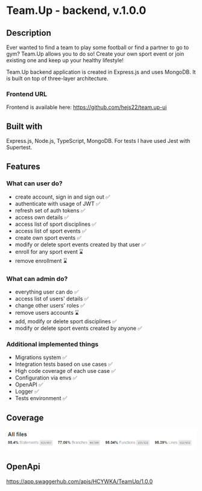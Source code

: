 # Team.Up - backend, v.1.0.0

## Description

Ever wanted to find a team to play some football or find a partner to go to gym? Team.Up allows you to do so! Create your own sport event or join existing one and keep up your healthy lifestyle!

Team.Up backend application is created in Express.js and uses MongoDB. It is built on top of three-layer architecture.

### Frontend URL

Frontend is available here: https://github.com/hejs22/team.up-ui

## Built with

Express.js, Node.js, TypeScript, MongoDB. For tests I have used Jest with Supertest.

## Features

### What can user do?

- create account, sign in and sign out ✅
- authenticate with usage of JWT ✅
- refresh set of auth tokens ✅
- access own details ✅
- access list of sport disciplines ✅
- access list of sport events ✅
- create own sport events ✅
- modify or delete sport events created by that user ✅
- enroll for any sport event ⌛
- remove enrollment ⌛

### What can admin do?

- everything user can do ✅
- access list of users' details ✅
- change other users' roles ✅
- remove users accounts ⌛
- add, modify or delete sport disciplines ✅
- modify or delete sport events created by anyone ✅

### Additional implemented things

- Migrations system ✅
- Integration tests based on use cases ✅
- High code coverage of each use case ✅
- Configuration via envs ✅
- OpenAPI ✅
- Logger ✅
- Tests environment ✅

## Coverage

![coverage.png](media/coverage.png)

## OpenApi

https://app.swaggerhub.com/apis/HCYWKA/TeamUp/1.0.0
